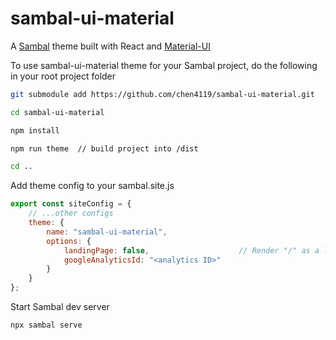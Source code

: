 # sambal-ui-material

A [Sambal](https://sambal.dev) theme built with React and [Material-UI](https://material-ui.com)

To use sambal-ui-material theme for your Sambal project, do the following in your root project folder

```sh
git submodule add https://github.com/chen4119/sambal-ui-material.git

cd sambal-ui-material

npm install

npm run theme  // build project into /dist

cd ..
```

Add theme config to your sambal.site.js

```js
export const siteConfig = {
    // ...other configs
    theme: {
        name: "sambal-ui-material",
        options: {
            landingPage: false,                    // Render "/" as a landing page
            googleAnalyticsId: "<analytics ID>"
        }
    }
};
```

Start Sambal dev server

```sh
npx sambal serve
```